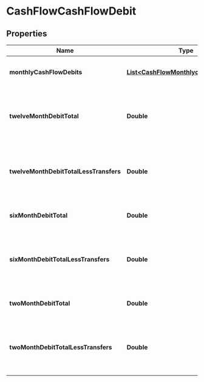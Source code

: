 

# CashFlowCashFlowDebit


## Properties

| Name | Type | Description | Notes |
|------------ | ------------- | ------------- | -------------|
|**monthlyCashFlowDebits** | [**List&lt;CashFlowMonthlycashflowDebits&gt;**](CashFlowMonthlycashflowDebits.md) | List of attributes for each month |  |
|**twelveMonthDebitTotal** | **Double** | Sum of all monthly debit transactions for each month by account |  [optional] |
|**twelveMonthDebitTotalLessTransfers** | **Double** | Sum of all monthly debit transactions without transfers for the account |  [optional] |
|**sixMonthDebitTotal** | **Double** | Six month sum of all debit transactions |  [optional] |
|**sixMonthDebitTotalLessTransfers** | **Double** | Six month sum of all debit transactions without transfers for the account |  [optional] |
|**twoMonthDebitTotal** | **Double** | Two month sum of all debit transactions |  [optional] |
|**twoMonthDebitTotalLessTransfers** | **Double** | Two month sum of all debit transactions without transfers for the account |  [optional] |



